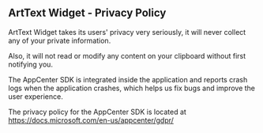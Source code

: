 ## ArtText Widget - Privacy Policy

ArtText Widget takes its users' privacy very seriously, it will never collect any of your private information. 

Also, it will not read or modify any content on your clipboard without first notifying you.

The AppCenter SDK is integrated inside the application and reports crash logs when the application crashes, which helps us fix bugs and improve the user experience.

The privacy policy for the AppCenter SDK is located at https://docs.microsoft.com/en-us/appcenter/gdpr/